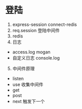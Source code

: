 # 登陆
1. express-session connect-redis
2. req.session 登陆中间件
3. redis
4. 日志
- access.log mogan
- 自定义日志 console.log
5. 中间件原理
- listen
- use 收集中间件
- get
- post
- next 触发下一个